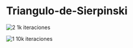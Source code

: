 # Triangulo-de-Sierpinski

![2](https://user-images.githubusercontent.com/73798412/224615129-85366765-0ada-45c9-9e6f-852d22686997.png)
1k iteraciones

![1](https://user-images.githubusercontent.com/73798412/224615108-f13704f4-dfca-4a6a-9372-276987c21c49.png)
10k iteraciones
